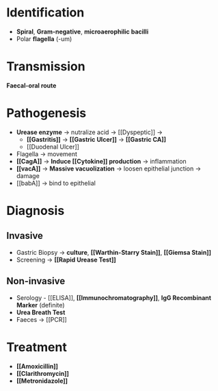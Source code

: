 # Identification
- **Spiral**, **Gram-negative**, **microaerophilic bacilli**
- Polar **flagella** (-um)

# Transmission
**Faecal-oral route**

# Pathogenesis
- **Urease enzyme** -> nutralize acid -> [[Dyspeptic]] ->
	- **[[Gastritis]]** -> **[[Gastric Ulcer]]** -> **[[Gastric CA]]**
	- [[Duodenal Ulcer]]
- Flagella -> movement
- **[[CagA]]** -> **Induce [[Cytokine]] production** -> inflammation
- **[[vacA]]** -> **Massive vacuolization** -> loosen epithelial junction -> damage
- [[babA]] -> bind to epithelial

# Diagnosis
## Invasive
- Gastric Biopsy -> **culture**, **[[Warthin-Starry Stain]]**, **[[Giemsa Stain]]**
- Screening -> **[[Rapid Urease Test]]**

## Non-invasive
- Serology - [[ELISA]], **[[Immunochromatography]]**, **IgG Recombinant Marker** (definite)
- **Urea Breath Test**
- Faeces -> [[PCR]]

# Treatment
- **[[Amoxicillin]]**
- **[[Clarithromycin]]**
- **[[Metronidazole]]**